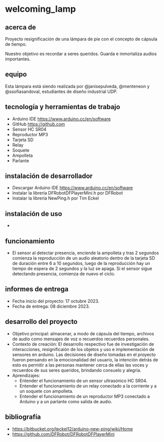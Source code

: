 # welcoming_lamp

## acerca de

Proyecto resignificación de una lámpara de pie con el concepto de cápsula de tiempo.

Nuestro objetivo es recordar a seres queridos. Guarda e inmortaliza audios importantes.

## equipo

Esta lámpara está siendo realizada por @janisepulveda, @menteneon y @ssofiasandoval, estudiantes de diseño industrial UDP.

## tecnología y herramientas de trabajo

* Arduino IDE https://www.arduino.cc/en/software
* GitHub https://github.com
* Sensor HC SR04
* Reproductor MP3
* Tarjeta SD
* Relay
* Soquete
* Ampolleta
* Parlante

## instalación de desarrollador

* Descargar Arduino IDE https://www.arduino.cc/en/software
* Instalar la librería DFRobotDFPlayerMini.h por DFRobot
* Instalar la librería NewPing.h por Tim Eckel

## instalación de uso

*

## funcionamiento

* El sensor al detectar presencia, enciende la ampolleta y tras 2 segundos comienza la reproducción de un audio aleatorio dentro de la tarjeta SD de duración entre 6 a 10 segundos, luego de la reproducción hay un tiempo de espera de 2 segundos y la luz se apaga. Si el sensor sigue detectando presencia, comienza de nuevo el ciclo.
  
## informes de entrega

* Fecha inicio del proyecto: 17 octubre 2023.
* Fecha de entrega: 08 diciembre 2023.

## desarrollo del proyecto

* Objetivo principal:
    almacenar, a modo de cápsula del tiempo, archivos de audio como mensajes de voz o recuerdos recuerdos personales.
* Contexto de creación:
    El desarrollo respectivo fue de investigación de interacciones, resignificaión de los objetos y uso e implementación de sensores en arduino. Las decisiones de diseño tomadas en el proyecto fueron pensando en la emocionalidad del usuario, la intención detrás de esto es permitir a las personas mantener cerca de ellas las voces y recuerdos de sus seres queridos, brindando consuelo y alegría.
* Aprendizajes:
    * Entender el funcionamiento de un sensor ultrasónico HC SR04.
    * Entender el funcionamiento de un relay conectado a la corriente y a un soquete con ampolleta.
    * Entender el funcionamiento de un reproductor MP3 conectado a Arduino y a un parlante como salida de audio.

## bibliografía 

* https://bitbucket.org/teckel12/arduino-new-ping/wiki/Home
* https://github.com/DFRobot/DFRobotDFPlayerMini
  
